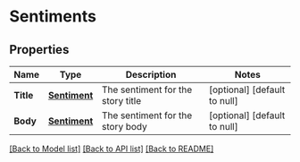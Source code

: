 # Sentiments

## Properties
Name | Type | Description | Notes
------------ | ------------- | ------------- | -------------
**Title** | [**Sentiment**](Sentiment.md) | The sentiment for the story title | [optional] [default to null]
**Body** | [**Sentiment**](Sentiment.md) | The sentiment for the story body | [optional] [default to null]

[[Back to Model list]](../README.md#documentation-for-models) [[Back to API list]](../README.md#documentation-for-api-endpoints) [[Back to README]](../README.md)


